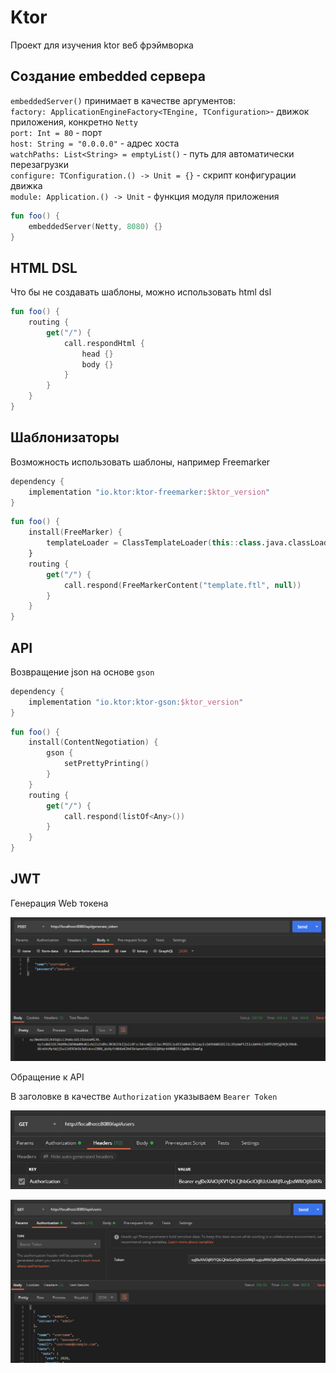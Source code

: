 # Ktor
Проект для изучения ktor веб фрэймворка

## Создание embedded сервера

`embeddedServer()` принимает в качестве аргументов: <br>
`factory: ApplicationEngineFactory<TEngine, TConfiguration>`- движок приложения, конкретно `Netty`<br>
`port: Int = 80` - порт <br>
`host: String = "0.0.0.0"` - адрес хоста <br>
`watchPaths: List<String> = emptyList()` - путь для автоматически перезагрузки <br>
`configure: TConfiguration.() -> Unit = {}` - скрипт конфигурации движка <br>
`module: Application.() -> Unit` - функция модуля приложения
```kotlin
fun foo() {
    embeddedServer(Netty, 8080) {}
}
```

## HTML DSL

Что бы не создавать шаблоны, можно использовать html dsl
```kotlin
fun foo() {
    routing {
        get("/") {
            call.respondHtml {
                head {}
                body {}
            }
        }       
    }
}
```

## Шаблонизаторы
Возможность использовать шаблоны, например Freemarker

```groovy
dependency {
    implementation "io.ktor:ktor-freemarker:$ktor_version"
}
```

```kotlin
fun foo() {
    install(FreeMarker) {
        templateLoader = ClassTemplateLoader(this::class.java.classLoader, "templates")
    }
    routing {
        get("/") {
            call.respond(FreeMarkerContent("template.ftl", null))
        }
    }
}
```

## API
Возвращение json на основе `gson`

```groovy
dependency {
    implementation "io.ktor:ktor-gson:$ktor_version"
}
```

```kotlin
fun foo() {
    install(ContentNegotiation) {
        gson {
            setPrettyPrinting()
        }
    }
    routing {
        get("/") {
            call.respond(listOf<Any>())
        }
    }
}
```

## JWT
Генерация Web токена

![generate_token](./imageResources/generate_token.PNG)

Обращение к API

В заголовке в качестве `Authorization` указываем `Bearer Token`

![header_authorization](./imageResources/header_authorization.PNG)

![accessing_api](./imageResources/accessing_api.PNG)
